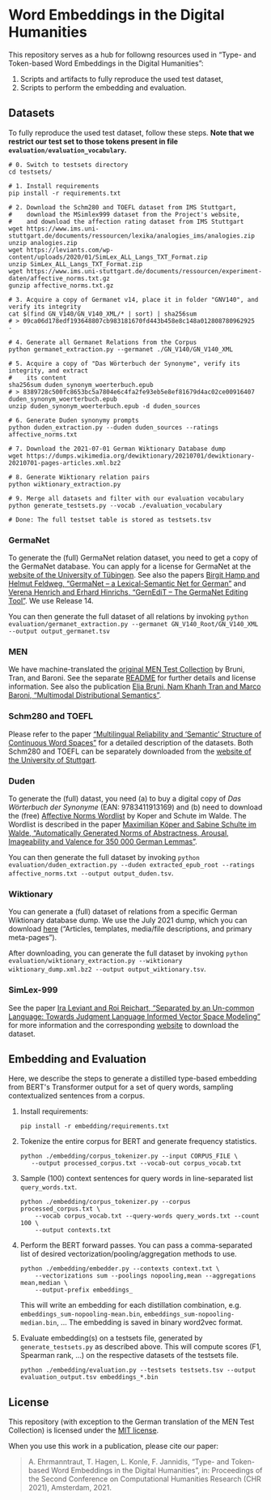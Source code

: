 # Word Embeddings in the Digital Humanities

This repository serves as a hub for followng resources used in “Type- and Token-based Word Embeddings in the Digital Humanities”:
1. Scripts and artifacts to fully reproduce the used test dataset,
2. Scripts to perform the embedding and evaluation.

## Datasets

To fully reproduce the used test dataset, follow these steps. **Note that we restrict our test set to those tokens present in file `evaluation/evaluation_vocabulary`.**

```shell
# 0. Switch to testsets directory
cd testsets/

# 1. Install requirements
pip install -r requirements.txt

# 2. Download the Schm280 and TOEFL dataset from IMS Stuttgart,
#    download the MSimlex999 dataset from the Project's website,
#    and download the affection rating dataset from IMS Stuttgart
wget https://www.ims.uni-stuttgart.de/documents/ressourcen/lexika/analogies_ims/analogies.zip
unzip analogies.zip
wget https://leviants.com/wp-content/uploads/2020/01/SimLex_ALL_Langs_TXT_Format.zip
unzip SimLex_ALL_Langs_TXT_Format.zip
wget https://www.ims.uni-stuttgart.de/documents/ressourcen/experiment-daten/affective_norms.txt.gz
gunzip affective_norms.txt.gz

# 3. Acquire a copy of Germanet v14, place it in folder "GNV140", and verify its integrity
cat $(find GN_V140/GN_V140_XML/* | sort) | sha256sum
# > 09ca06d178edf193648807cb983181670fd443b458e8c148a012808780962925  -

# 4. Generate all Germanet Relations from the Corpus
python germanet_extraction.py --germanet ./GN_V140/GN_V140_XML

# 5. Acquire a copy of "Das Wörterbuch der Synonyme", verify its integrity, and extract
#    its content
sha256sum duden_synonym_woerterbuch.epub
# > 8389728c500fc8653bc5a7804e6c4fa2fe93eb5e8ef81679d4ac02ce00916407  duden_synonym_woerterbuch.epub
unzip duden_synonym_woerterbuch.epub -d duden_sources

# 6. Generate Duden synonymy prompts
python duden_extraction.py --duden duden_sources --ratings affective_norms.txt

# 7. Download the 2021-07-01 German Wiktionary Database dump
wget https://dumps.wikimedia.org/dewiktionary/20210701/dewiktionary-20210701-pages-articles.xml.bz2

# 8. Generate Wiktionary relation pairs
python wiktionary_extraction.py

# 9. Merge all datasets and filter with our evaluation vocabulary
python generate_testsets.py --vocab ./evaluation_vocabulary

# Done: The full testset table is stored as testsets.tsv
```

### GermaNet

To generate the (full) GermaNet relation dataset, you need to get a copy of the GermaNet database.
You can apply for a license for GermaNet at the [website of the University of Tübingen](https://uni-tuebingen.de/fakultaeten/philosophische-fakultaet/fachbereiche/neuphilologie/seminar-fuer-sprachwissenschaft/arbeitsbereiche/allg-sprachwissenschaft-computerlinguistik/ressourcen/lexica/germanet-1/).
See also the papers [Birgit Hamp and Helmut Feldweg, “GermaNet – a Lexical-Semantic Net for German”](https://aclanthology.org/W97-0802/) and [Verena Henrich and Erhard Hinrichs, “GernEdiT – The GermaNet Editing Tool”](http://www.lrec-conf.org/proceedings/lrec2010/pdf/264_Paper.pdf).
We use Release 14.

You can then generate the full dataset of all relations by invoking `python evaluation/germanet_extraction.py --germanet GN_V140_Root/GN_V140_XML --output output_germanet.tsv`

### MEN

We have machine-translated the [original MEN Test Collection](https://staff.fnwi.uva.nl/e.bruni/MEN) by Bruni, Tran, and Baroni.
See the separate [README](./testsets/MEN_de/README.md) for further details and license information.
See also the publication [Elia Bruni, Nam Khanh Tran and Marco Baroni, “Multimodal Distributional Semantics”](https://doi.org/10.1613/jair.4135).

### Schm280 and TOEFL

Please refer to the paper [“Multilingual Reliability and ‘Semantic’ Structure of Continuous Word Spaces”](https://aclanthology.org/W15-0105.pdf) for a detailed description of the datasets.
Both Schm280 and TOEFL can be separately downloaded from the [website of the University of Stuttgart](https://www.ims.uni-stuttgart.de/forschung/ressourcen/lexika/analogies/).

### Duden

To generate the (full) datast, you need (a) to buy a digital copy of _Das Wörterbuch der Synonyme_ (EAN: 9783411913169) and (b)
need to download the (free) [Affective Norms Wordlist](http://www.schulteimwalde.de/resources/affective-norms.html) by Koper and Schute im Walde.
The Wordlist is described in the paper [Maximilian Köper and Sabine Schulte im Walde, “Automatically Generated Norms of Abstractness, Arousal, Imageability and Valence for 350 000 German Lemmas”](https://aclanthology.org/L16-1413/).

You can then generate the full dataset by invoking `python evaluation/duden_extraction.py --duden extracted_epub_root --ratings affective_norms.txt --output output_duden.tsv`.

### Wiktionary

You can generate a (full) dataset of relations from a specific German Wiktionary database dump.
We use the July 2021 dump, which you can download [here](https://dumps.wikimedia.org/dewiktionary/20210701/) (“Articles, templates, media/file descriptions, and primary meta-pages”).

After downloading, you can generate the full dataset by invoking `python evaluation/wiktionary_extraction.py --wiktionary wiktionary_dump.xml.bz2 --output output_wiktionary.tsv`.

### SimLex-999

See the paper [Ira Leviant and Roi Reichart, “Separated by an Un-common Language: Towards Judgment Language Informed Vector Space Modeling”](https://arxiv.org/pdf/1508.00106.pdf) for more information and the corresponding [website](https://leviants.com/multilingual-simlex999-and-wordsim353/) to download the dataset.

## Embedding and Evaluation

Here, we describe the steps to generate a distilled type-based embedding from BERT's Transformer output for a set of query words, sampling contextualized sentences from a corpus.

1. Install requirements:
   ```
   pip install -r embedding/requirements.txt
   ```


2. Tokenize the entire corpus for BERT and generate frequency statistics.
   ```
   python ./embedding/corpus_tokenizer.py --input CORPUS_FILE \
      --output processed_corpus.txt --vocab-out corpus_vocab.txt
   ```


3. Sample (100) context sentences for query words in line-separated list `query_words.txt`.
   ```
   python ./embedding/corpus_tokenizer.py --corpus processed_corpus.txt \
       --vocab corpus_vocab.txt --query-words query_words.txt --count 100 \
       --output contexts.txt
   ```

4. Perform the BERT forward passes. You can pass a comma-separated list of desired vectorization/pooling/aggregation methods to use.
   ```
   python ./embedding/embedder.py --contexts context.txt \
       --vectorizations sum --poolings nopooling,mean --aggregations mean,median \
       --output-prefix embeddings_
   ```
   This will write an embedding for each distillation combination, e.g. `embeddings_sum-nopooling-mean.bin`, `embeddings_sum-nopooling-median.bin`, ... The embedding is saved in binary word2vec format.


5. Evaluate embedding(s) on a testsets file, generated by `generate_testsets.py` as described above. This will compute scores (F1, Spearman rank, ...) on the respective datasets of the testsets file.
   ```
   python ./embedding/evaluation.py --testsets testsets.tsv --output evaluation_output.tsv embeddings_*.bin
   ```

## License

This repository (with exception to the German translation of the MEN Test Collection) is licensed under the [MIT license](./LICENSE.txt).

When you use this work in a publication, please cite our paper:

> A. Ehrmanntraut, T. Hagen, L. Konle, F. Jannidis, “Type- and Token-based Word Embeddings in the Digital Humanities”,
> in: Proceedings of the Second Conference on Computational Humanities Research (CHR 2021), Amsterdam, 2021.
